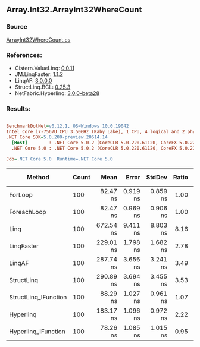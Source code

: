 ﻿## Array.Int32.ArrayInt32WhereCount

### Source
[ArrayInt32WhereCount.cs](../LinqBenchmarks/Array/Int32/ArrayInt32WhereCount.cs)

### References:
- Cistern.ValueLinq: [0.0.11](https://www.nuget.org/packages/Cistern.ValueLinq/0.0.11)
- JM.LinqFaster: [1.1.2](https://www.nuget.org/packages/JM.LinqFaster/1.1.2)
- LinqAF: [3.0.0.0](https://www.nuget.org/packages/LinqAF/3.0.0.0)
- StructLinq.BCL: [0.25.3](https://www.nuget.org/packages/StructLinq.BCL/0.25.3)
- NetFabric.Hyperlinq: [3.0.0-beta28](https://www.nuget.org/packages/NetFabric.Hyperlinq/3.0.0-beta28)

### Results:
``` ini

BenchmarkDotNet=v0.12.1, OS=Windows 10.0.19042
Intel Core i7-7567U CPU 3.50GHz (Kaby Lake), 1 CPU, 4 logical and 2 physical cores
.NET Core SDK=5.0.200-preview.20614.14
  [Host]        : .NET Core 5.0.2 (CoreCLR 5.0.220.61120, CoreFX 5.0.220.61120), X64 RyuJIT
  .NET Core 5.0 : .NET Core 5.0.2 (CoreCLR 5.0.220.61120, CoreFX 5.0.220.61120), X64 RyuJIT

Job=.NET Core 5.0  Runtime=.NET Core 5.0  

```
|               Method | Count |      Mean |    Error |   StdDev | Ratio | RatioSD |  Gen 0 | Gen 1 | Gen 2 | Allocated |
|--------------------- |------ |----------:|---------:|---------:|------:|--------:|-------:|------:|------:|----------:|
|              ForLoop |   100 |  82.47 ns | 0.919 ns | 0.859 ns |  1.00 |    0.00 |      - |     - |     - |         - |
|          ForeachLoop |   100 |  82.47 ns | 0.969 ns | 0.906 ns |  1.00 |    0.02 |      - |     - |     - |         - |
|                 Linq |   100 | 672.54 ns | 9.411 ns | 8.803 ns |  8.16 |    0.13 | 0.0153 |     - |     - |      32 B |
|           LinqFaster |   100 | 229.01 ns | 1.798 ns | 1.682 ns |  2.78 |    0.03 |      - |     - |     - |         - |
|               LinqAF |   100 | 287.74 ns | 3.656 ns | 3.241 ns |  3.49 |    0.05 |      - |     - |     - |         - |
|           StructLinq |   100 | 290.89 ns | 3.694 ns | 3.455 ns |  3.53 |    0.06 | 0.0305 |     - |     - |      64 B |
| StructLinq_IFunction |   100 |  88.29 ns | 1.027 ns | 0.961 ns |  1.07 |    0.02 |      - |     - |     - |         - |
|            Hyperlinq |   100 | 183.17 ns | 1.096 ns | 0.972 ns |  2.22 |    0.02 |      - |     - |     - |         - |
|  Hyperlinq_IFunction |   100 |  78.26 ns | 1.085 ns | 1.015 ns |  0.95 |    0.02 |      - |     - |     - |         - |
